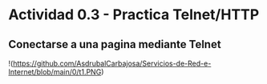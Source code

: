 # Actividad 0.3 - Practica Telnet/HTTP
## Conectarse a una pagina mediante Telnet
!(https://github.com/AsdrubalCarbajosa/Servicios-de-Red-e-Internet/blob/main/0/t1.PNG)
